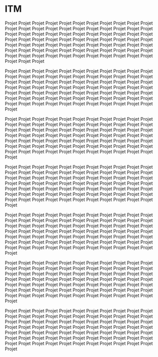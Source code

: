 # ITM
Projet Projet Projet Projet Projet Projet Projet Projet Projet Projet Projet Projet Projet Projet Projet Projet Projet Projet Projet Projet Projet Projet Projet Projet Projet Projet Projet Projet Projet Projet Projet Projet Projet Projet Projet Projet Projet Projet Projet Projet Projet Projet Projet Projet Projet Projet Projet Projet Projet Projet Projet Projet Projet Projet Projet Projet Projet Projet Projet Projet Projet Projet Projet Projet Projet Projet Projet Projet Projet Projet Projet Projet Projet Projet Projet Projet Projet Projet Projet Projet

 Projet Projet Projet Projet Projet Projet Projet Projet Projet Projet Projet Projet Projet Projet Projet Projet Projet Projet Projet Projet Projet Projet Projet Projet Projet Projet Projet Projet Projet Projet Projet Projet Projet Projet Projet Projet Projet Projet Projet Projet Projet Projet Projet Projet Projet Projet Projet Projet Projet Projet Projet Projet Projet Projet Projet Projet Projet Projet Projet Projet Projet Projet Projet Projet Projet Projet Projet Projet Projet Projet Projet Projet Projet Projet Projet Projet Projet Projet

 Projet Projet Projet Projet Projet Projet Projet Projet Projet Projet Projet Projet Projet Projet Projet Projet Projet Projet Projet Projet Projet Projet Projet Projet Projet Projet Projet Projet Projet Projet Projet Projet Projet Projet Projet Projet Projet Projet Projet Projet Projet Projet Projet Projet Projet Projet Projet Projet Projet Projet Projet Projet Projet Projet Projet Projet Projet Projet Projet Projet Projet Projet Projet Projet Projet Projet Projet Projet Projet Projet Projet Projet Projet Projet Projet Projet Projet Projet

 Projet Projet Projet Projet Projet Projet Projet Projet Projet Projet Projet Projet Projet Projet Projet Projet Projet Projet Projet Projet Projet Projet Projet Projet Projet Projet Projet Projet Projet Projet Projet Projet Projet Projet Projet Projet Projet Projet Projet Projet Projet Projet Projet Projet Projet Projet Projet Projet Projet Projet Projet Projet Projet Projet Projet Projet Projet Projet Projet Projet Projet Projet Projet Projet Projet Projet Projet Projet Projet Projet Projet Projet Projet Projet Projet Projet Projet Projet

 Projet Projet Projet Projet Projet Projet Projet Projet Projet Projet Projet Projet Projet Projet Projet Projet Projet Projet Projet Projet Projet Projet Projet Projet Projet Projet Projet Projet Projet Projet Projet Projet Projet Projet Projet Projet Projet Projet Projet Projet Projet Projet Projet Projet Projet Projet Projet Projet Projet Projet Projet Projet Projet Projet Projet Projet Projet Projet Projet Projet Projet Projet Projet Projet Projet Projet Projet Projet Projet Projet Projet Projet Projet Projet Projet Projet Projet Projet

 Projet Projet Projet Projet Projet Projet Projet Projet Projet Projet Projet Projet Projet Projet Projet Projet Projet Projet Projet Projet Projet Projet Projet Projet Projet Projet Projet Projet Projet Projet Projet Projet Projet Projet Projet Projet Projet Projet Projet Projet Projet Projet Projet Projet Projet Projet Projet Projet Projet Projet Projet Projet Projet Projet Projet Projet Projet Projet Projet Projet Projet Projet Projet Projet Projet Projet Projet Projet Projet Projet Projet Projet Projet Projet Projet Projet Projet Projet

 Projet Projet Projet Projet Projet Projet Projet Projet Projet Projet Projet Projet Projet Projet Projet Projet Projet Projet Projet Projet Projet Projet Projet Projet Projet Projet Projet Projet Projet Projet Projet Projet Projet Projet Projet Projet Projet Projet Projet Projet Projet Projet Projet Projet Projet Projet Projet Projet Projet Projet Projet Projet Projet Projet Projet Projet Projet Projet Projet Projet Projet Projet Projet Projet Projet Projet Projet Projet Projet Projet Projet Projet Projet Projet Projet Projet Projet Projet



